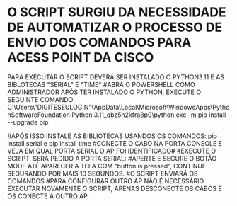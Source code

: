 # O SCRIPT SURGIU DA NECESSIDADE DE AUTOMATIZAR O PROCESSO  DE ENVIO DOS COMANDOS PARA ACESS POINT DA CISCO

PARA EXECUTAR O SCRIPT DEVERÁ SER INSTALADO O PYTHON3.11 E AS BIBLOTECAS "SERIAL" E "TIME"
#ABRA O POWERSHELL COMO ADMINISTRADOR APÓS TER INSTALADO O PYTHON, EXECUTE O SEGUINTE COMANDO:
C:\Users\”DIGITESEULOGIN”\AppData\Local\Microsoft\WindowsApps\PythonSoftwareFoundation.Python.3.11_qbz5n2kfra8p0\python.exe -m pip install --upgrade pip

#APÓS ISSO INSTALE AS BIBLIOTECAS USANDOS OS COMANDOS:
pip install serial e pip install time
#CONECTE O CABO NA PORTA CONSOLE E VEJA EM QUAL PORTA SERIAL O AP FOI IDENTIFICADO#
#EXECUTE O SCRIPT. SERÁ PEDIDO A PORTA SERIAL:
#APERTE E SEGURE O BOTÃO MODE ATÉ APARECER A TELA COM “button is pressed”, CONTINUE SEGURANDO POR MAIS 10 SEGUNDOS.
#O SCRIPT ENVIARÁ OS COMANDOS 
#PARA CONFIGURAR OUTRO AP NÃO É NECESSÁRIO EXECUTAR NOVAMENTE O SCRIPT, APENAS DESCONECTE OS CABOS E OS CONECTE A OUTRO AP.

